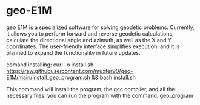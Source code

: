 # geo-E1M
geo E1M is a specialized software for solving geodetic problems. Currently, it allows you to perform forward and reverse geodetic calculations, calculate the directional angle and azimuth, as well as the X and Y coordinates. The user-friendly interface simplifies execution, and it is planned to expand the functionality in future updates.

comand installing:
curl -o install.sh https://raw.githubusercontent.com/muxter90/geo-E1M/main/install_geo_program.sh && bash install.sh

This command will install the program, the gcc compiler, and all the necessary files. you can run the program with the command: geo_program
